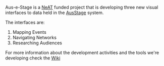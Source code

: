 Aus-e-Stage is a [NeAT](https://www.pfc.org.au/bin/view/Main/NeAT) funded project that is developing three new visual interfaces to data held in the [AusStage](http://www.ausstage.edu.au) system.

The interfaces are:

  1. Mapping Events
  1. Navigating Networks
  1. Researching Audiences

For more information about the development activities and the tools we're developing check the [Wiki](StartPage.md)
